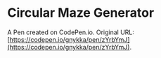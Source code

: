 # Circular Maze Generator

A Pen created on CodePen.io. Original URL: [https://codepen.io/gnykka/pen/zYrbYmJ](https://codepen.io/gnykka/pen/zYrbYmJ).

